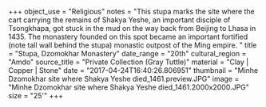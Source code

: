 +++
object_use = "Religious"
notes = "This stupa marks the site where the cart carrying the remains of Shakya Yeshe, an important disciple of Tsongkhapa, got stuck in the mud on the way back from Beijing to Lhasa in 1435. The monastery founded on this spot became an important fortified (note tall wall behind the stupa) monastic outpost of the Ming empire. "
title = "Stupa, Dzomokhar Monastery"
date_range = "20th"
cultural_region = "Amdo"
source_title = "Private Collection (Gray Tuttle)"
material = "Clay | Copper | Stone"
date = "2017-04-24T16:40:26.806951"
thumbnail = "Minhe Dzomokhar site where Shakya Yeshe died_1461.preview.JPG"
image = "Minhe Dzomokhar site where Shakya Yeshe died_1461.2000x2000.JPG"
size = "25'"
+++
